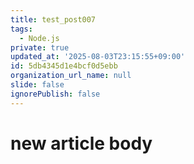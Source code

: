 ```yaml
---
title: test_post007
tags:
  - Node.js
private: true
updated_at: '2025-08-03T23:15:55+09:00'
id: 5db4345d1e4bcf0d5ebb
organization_url_name: null
slide: false
ignorePublish: false
---
```

# new article body
